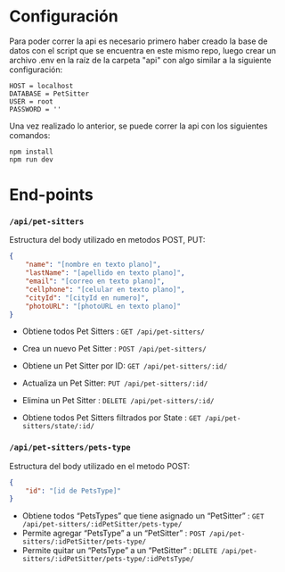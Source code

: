 # Configuración

Para poder correr la api es necesario primero haber creado la base de datos con el script que se encuentra en este mismo repo, luego crear un archivo .env en la raíz de la carpeta "api" con algo similar a la siguiente configuración:

```
HOST = localhost
DATABASE = PetSitter
USER = root
PASSWORD = ''
```

Una vez realizado lo anterior, se puede correr la api con los siguientes comandos:

```
npm install
npm run dev
```

# End-points

### `/api/pet-sitters`

Estructura del body utilizado en metodos POST, PUT:

```json
{
    "name": "[nombre en texto plano]",
    "lastName": "[apellido en texto plano]",
    "email": "[correo en texto plano]",
    "cellphone": "[celular en texto plano]",
    "cityId": "[cityId en numero]",
    "photoURL": "[photoURL en texto plano]"
}
```

-   Obtiene todos Pet Sitters : `GET /api/pet-sitters/`
-   Crea un nuevo Pet Sitter : `POST /api/pet-sitters/`

-   Obtiene un Pet Sitter por ID: `GET /api/pet-sitters/:id/`
-   Actualiza un Pet Sitter: `PUT /api/pet-sitters/:id/`

-   Elimina un Pet Sitter : `DELETE /api/pet-sitters/:id/`
-   Obtiene todos Pet Sitters filtrados por State : `GET /api/pet-sitters/state/:id/`

### `/api/pet-sitters/pets-type`

Estructura del body utilizado en el metodo POST:

```json
{
    "id": "[id de PetsType]"
}
```

-   Obtiene todos “PetsTypes” que tiene asignado un “PetSitter” : `GET /api/pet-sitters/:idPetSitter/pets-type/`
-   Permite agregar “PetsType” a un “PetSitter” : `POST /api/pet-sitters/:idPetSitter/pets-type/`
-   Permite quitar un “PetsType” a un “PetSitter” : `DELETE /api/pet-sitters/:idPetSitter/pets-type/:idPetsType/`
